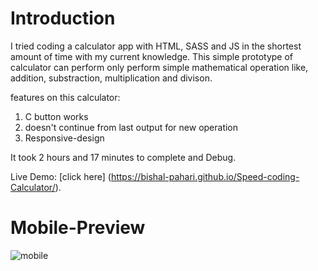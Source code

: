 # Introduction 
I tried coding a calculator app with HTML, SASS and JS in the shortest amount of time with my current knowledge. This simple prototype of calculator can perform only 
perform simple mathematical operation like, addition, substraction, multiplication and divison.

features on this calculator: 
1. C button works
2. doesn't continue from last output for new operation
3. Responsive-design

It took 2 hours and 17 minutes to complete and Debug.

Live Demo: [click here] (https://bishal-pahari.github.io/Speed-coding-Calculator/).

# Mobile-Preview


![mobile](https://user-images.githubusercontent.com/61013432/197200645-c89b865e-5bce-47b1-b4a7-00b38231ebd8.png)

